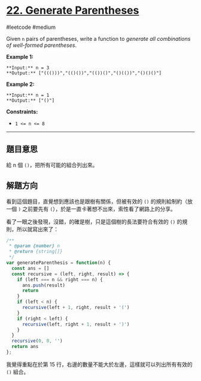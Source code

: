 # [22. Generate Parentheses](https://leetcode.com/problems/generate-parentheses/)

#leetcode #medium 

Given `n` pairs of parentheses, write a function to _generate all combinations of well-formed parentheses_.

**Example 1:**

```
**Input:** n = 3
**Output:** ["((()))","(()())","(())()","()(())","()()()"]
```

**Example 2:**

```
**Input:** n = 1
**Output:** ["()"]
```

**Constraints:**

-   `1 <= n <= 8`

---

## 題目意思

給 n 個 `()`，把所有可能的組合列出來。

## 解題方向

看到這個題目，直覺想到應該也是跟樹有關係，但被有效的 `()` 的規則給制約（放一個 `)` 之前要先有 `(`），於是一直卡著想不出來，索性看了網路上的分享。

看了一眼之後發現，沒錯，的確是樹，只是這個樹的長法要符合有效的 `()` 的規則，所以就寫出來了：

```javascript nums{15}
/**
 * @param {number} n
 * @return {string[]}
 */
var generateParenthesis = function(n) {
  const ans = []
  const recursive = (left, right, result) => {
    if (left === n && right === n) {
      ans.push(result)
      return
    }
    if (left < n) {
      recursive(left + 1, right, result + '(')
    }
    if (right < left) {
      recursive(left, right + 1, result + ')')
    }
  }
  recursive(0, 0, '')
  return ans
};
```

我覺得重點在於第 15 行，右邊的數量不能大於左邊，這樣就可以列出所有有效的 `()` 組合。
